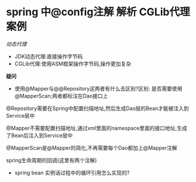 # spring 中@config注解 解析 CGLib代理 案例

*动态代理*

- JDK动态代理:直接操作字节码
- CGLib代理:使用ASM框架操作字节码,操作更加复杂

<b>疑问</b>
- 使用@Mapper与@@Repository这两者有什么去区别?区别: 是否需要使用@MapperScan;两者都标注在Dao接口上

@Repository需要在Spring中配置扫描地址,然后生成Dao层的Bean才能被注入到Service层中

@Mapper不需要配置扫描地址,通过xml里面的namespace里面的接口地址,生成了Bean后注入到Service层中

@MapperScan是@Mapper的简化,不再需要每个Dao都加上@Mapper注解

spring生命周期的回调(这里有两个注解)

- spring bean 实例话过程中的循环引用怎么实现的?
